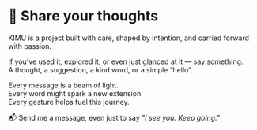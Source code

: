 # 💌 Share your thoughts

KIMU is a project built with care, shaped by intention, and carried forward with passion.

If you've used it, explored it, or even just glanced at it — say something.  
A thought, a suggestion, a kind word, or a simple “hello”.

Every message is a beam of light.  
Every word might spark a new extension.  
Every gesture helps fuel this journey.

📬 Send me a message, even just to say *"I see you. Keep going."* 
